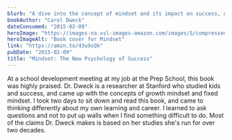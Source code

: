 ```yaml
---
blurb: "A dive into the concept of mindset and its impact on success, distinguishing between a fixed mindset that sees abilities as innate and a growth mindset that believes in the potential for development through effort and learning."
bookAuthor: "Carol Dweck"
dateConsumed: "2015-02-09"
heroImage: "https://images-na.ssl-images-amazon.com/images/S/compressed.photo.goodreads.com/books/1436227012i/40745.jpg"
heroImageAlt: "Book cover for Mindset"
link: "https://amzn.to/43u9sQk"
pubDate: "2015-02-09"
title: "Mindset: The New Psychology of Success"
---
```


At a school development meeting at my job at the Prep School, this book was highly praised. Dr. Dweck is a researcher at Stanford who studied kids and success, and came up with the concepts of growth mindset and fixed mindset. I took two days to sit down and read this book, and came to thinking differently about my own learning and career. I learned to ask questions and not to put up walls when I find something difficult to do. Most of the claims Dr. Dweck makes is based on her studies she's run for over two decades.
